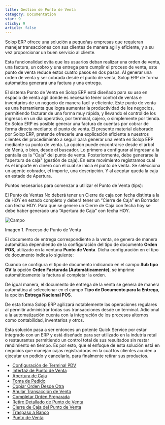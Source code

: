 ```yaml
---
title: Gestión de Punto de Venta
category: Documentation
star: 9
sticky: 9
article: false
---
```


Solop ERP ofrece una solución a pequeñas empresas que requieran manejar transacciones con sus clientes de manera agil y eficiente, y a su vez proporcionar un buen servicio al cliente.

Esta funcionalidad evita que los usuarios deban realizar una orden de venta, una factura, un cobro y una entrega para cumplir el proceso de venta, este punto de venta reduce estos cuatro pasos en dos pasos. Al generar una orden de venta y ser cobrada desde el punto de venta, Solop ERP de forma automatica generará una factura y una entrega.

El sistema Punto de Venta en Solop ERP está diseñado para su uso en espacio de venta agil donde es necesario tener control de ventas e inventarios de un negocio de manera facil y eficiente.
Este punto de venta es una herramienta que logra aumentar la productividad de los negocios, permitiendo facturar de una forma muy rápida, y llevando el control de los ingresos en un día operativo, por terminal, cajero, o simplemente por tienda.
En Solop ERP es posible generar una factura de cuentas por cobrar de forma directa mediante el punto de venta. El presente material elaborado por Solop ERP, pretende ofrecerle una explicación eficiente a nuestros clientes del procedimiento a seguir para generar una venta en Solop ERP mediante su punto de venta.
La opcíon puede encontrarse desde el árbol de Menú, o bien, desde el buscador.
Lo primero a configurar al ingresar a la pantalla es la "Caja" del punto de venta.
Posteriormente, debe generarse la "apertura de caja" (gestión de caja).
En este movimiento registramos cual es el importe en dinero con el cual se inicia el punto de venta.
Se selecciona un agente cobrador, el importe, una descripción. Y al aceptar queda la caja en estado de Apertura.

Puntos necesarios para comenzar a utilizar el Punto de Venta (tips):

El Punto de Ventas No deberá tener un Cierre de caja con fecha distinta a la de HOY en estado completo y deberá tener un “Cierre de Caja” en Borrador con fecha HOY. Para que se genere un Cierre de Caja con fecha hoy se debe haber generado una “Apertura de Caja” con fecha HOY.

![Campo](/assets/img/docs/pdv-management/pdm-pdv-image992.png)

Imagen 1. Proceso de Punto de Venta

El documento de entrega correspondiente a la venta, se genera de manera automática dependiendo de la configuración del tipo de documento **Orden POS**, utilizado en la ventana **Punto de Venta**. Dicha configuración en el tipo de documento indica lo siguiente:

Cuando se configura el tipo de documento indicando en el campo **Sub tipo OV** la opción **Orden Facturada (Automáticamente)**, se imprime automáticamente la factura al completar la orden.

De igual manera, el documento de entrega de la venta se genera de manera automática al seleccionar en el campo **Tipo de Documento para la Entrega**, la opción **Entrega Nacional POS**.

De esta forma Solop ERP agilizará notablemente las operaciones regulares al permitir administrar todas sus transacciones desde un terminal. Adicional a la automatización cuenta con la integración de los procesos alternos como contabilidad, inventarios y otros.

Esta solución pasa a ser entonces un potente Quick Service por estar integrado con un ERP y está diseñado para ser utilizado en la indutria retail o restaurantes permitiendo un control total de sus resultados sin restar rendimiento en tiempo. Es por esto, que el enfoque de esta solución está en negocios que manejan cajas registradoras en la cual los clientes acuden a ejecutar un pedido y cancelarlo, para finalmente retirar sus productos.

- [Configuración de Terminal PDV](configuration)
- [Interfaz de Punto de Venta](point-interface)
- [Apertura de Caja](opening)
- [Toma de Pedido](order-taking)
- [Copiar Orden Desde Otra](order-copy)
- [Anular Transacción de Venta](cancel)
- [Completar Orden Preparada](complete)
- [Retiro Detallado de Punto de Venta](detailed)
- [Cierre de Caja del Punto de Venta](close-box)
- [Traspaso a Banco](transfer)
- [Punto de Venta](point)
